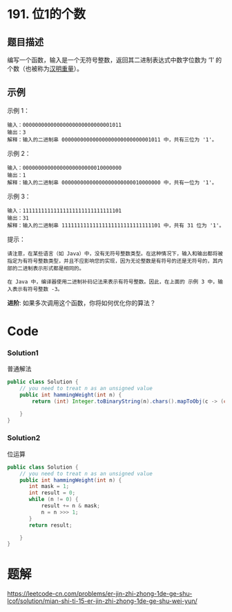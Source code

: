 # 191. 位1的个数

## 题目描述

编写一个函数，输入是一个无符号整数，返回其二进制表达式中数字位数为 ‘1’ 的个数（也被称为[汉明重量](https://baike.baidu.com/item/汉明重量)）。

## 示例

示例 1：

```
输入：00000000000000000000000000001011
输出：3
解释：输入的二进制串 00000000000000000000000000001011 中，共有三位为 '1'。

```




示例 2：

```
输入：00000000000000000000000010000000
输出：1
解释：输入的二进制串 00000000000000000000000010000000 中，共有一位为 '1'。

```




示例 3：

```
输入：11111111111111111111111111111101
输出：31
解释：输入的二进制串 11111111111111111111111111111101 中，共有 31 位为 '1'。

```




提示：

```
请注意，在某些语言（如 Java）中，没有无符号整数类型。在这种情况下，输入和输出都将被指定为有符号整数类型，并且不应影响您的实现，因为无论整数是有符号的还是无符号的，其内部的二进制表示形式都是相同的。

在 Java 中，编译器使用二进制补码记法来表示有符号整数。因此，在上面的 示例 3 中，输入表示有符号整数 -3。
```

**进阶**:
如果多次调用这个函数，你将如何优化你的算法？

# Code

### Solution1

普通解法

```java
public class Solution {
    // you need to treat n as an unsigned value
    public int hammingWeight(int n) {
        return (int) Integer.toBinaryString(n).chars().mapToObj(c -> (char) c).filter(character -> character == '1').count();

    }
}
```

### Solution2

位运算

```java
public class Solution {
    // you need to treat n as an unsigned value
    public int hammingWeight(int n) {
       int mask = 1;
       int result = 0;
       while (n != 0) {
           result += n & mask;
           n = n >>> 1; 
       }
       return result;     

    }
}
```





# 题解

https://leetcode-cn.com/problems/er-jin-zhi-zhong-1de-ge-shu-lcof/solution/mian-shi-ti-15-er-jin-zhi-zhong-1de-ge-shu-wei-yun/